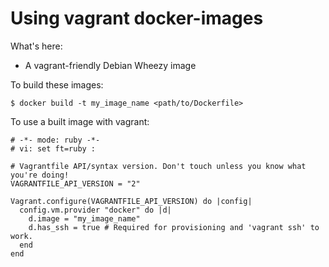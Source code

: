 Using vagrant docker-images
=============

What's here:
* A vagrant-friendly Debian Wheezy image

To build these images:

    $ docker build -t my_image_name <path/to/Dockerfile>

To use a built image with vagrant:

    # -*- mode: ruby -*-
    # vi: set ft=ruby :

    # Vagrantfile API/syntax version. Don't touch unless you know what you're doing!
    VAGRANTFILE_API_VERSION = "2"

    Vagrant.configure(VAGRANTFILE_API_VERSION) do |config|
      config.vm.provider "docker" do |d|
        d.image = "my_image_name"
        d.has_ssh = true # Required for provisioning and 'vagrant ssh' to work.
      end
    end


